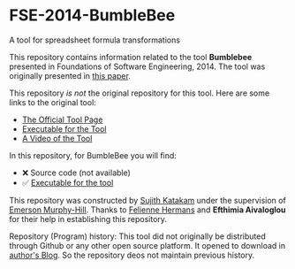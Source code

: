 # FSE-2014-BumbleBee
A tool for spreadsheet formula transformations

This repository contains information related to the tool **Bumblebee** presented in Foundations of Software Engineering, 2014. The tool was originally presented in [this paper](http://dl.acm.org/citation.cfm?id=2661673&dl=ACM&coll=DL).

This repository _is not_ the original repository for this tool. Here are some links to the original tool:
* [The Official Tool Page](http://www.felienne.com/BumbleBee)
* [Executable for the Tool](https://www.dropbox.com/s/1oi55nej8uj0zkz/BumbleBee.zip)
* [A Video of the Tool](http://www.infoq.com/presentations/spreadsheet-refactoring)

In this repository, for BumbleBee you will find:
* :x: Source code (not available)
* :white_check_mark: [Executable for the tool](https://github.com/SoftwareEngineeringToolDemos/FSE-2014-BumbleBee/blob/master/BumbleBee.zip)


This repository was constructed by [Sujith Katakam](https://github.com/sujithktkm) under the supervision of [Emerson Murphy-Hill](https://github.com/CaptainEmerson). Thanks to [Felienne Hermans](http://www.felienne.com/) and **Efthimia Aivaloglou** for their help in establishing this repository. 






Repository (Program) history:
This tool did not originally be distributed through Github or any other open source platform. It opened to download in [author's Blog](http://www.felienne.com/archives/2964). So the repository deos not maintain previous history.
